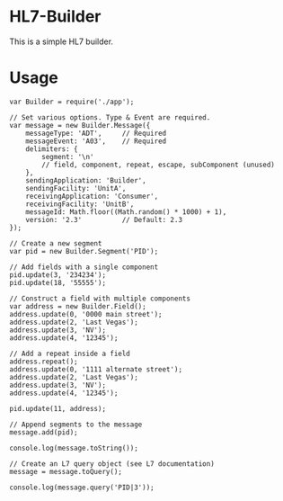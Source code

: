 HL7-Builder
===========

This is a simple HL7 builder.

Usage
===========

    var Builder = require('./app');

    // Set various options. Type & Event are required.
    var message = new Builder.Message({
        messageType: 'ADT',     // Required
        messageEvent: 'A03',    // Required
        delimiters: {
            segment: '\n'
            // field, component, repeat, escape, subComponent (unused)
        },
        sendingApplication: 'Builder',
        sendingFacility: 'UnitA',
        receivingApplication: 'Consumer',
        receivingFacility: 'UnitB',
        messageId: Math.floor((Math.random() * 1000) + 1),
        version: '2.3'          // Default: 2.3
    });

    // Create a new segment
    var pid = new Builder.Segment('PID');

    // Add fields with a single component
    pid.update(3, '234234');
    pid.update(18, '55555');

    // Construct a field with multiple components
    var address = new Builder.Field();
    address.update(0, '0000 main street');
    address.update(2, 'Last Vegas');
    address.update(3, 'NV');
    address.update(4, '12345');

    // Add a repeat inside a field
    address.repeat();
    address.update(0, '1111 alternate street');
    address.update(2, 'Last Vegas');
    address.update(3, 'NV');
    address.update(4, '12345');

    pid.update(11, address);

    // Append segments to the message
    message.add(pid);

    console.log(message.toString());

    // Create an L7 query object (see L7 documentation)
    message = message.toQuery();

    console.log(message.query('PID|3'));
